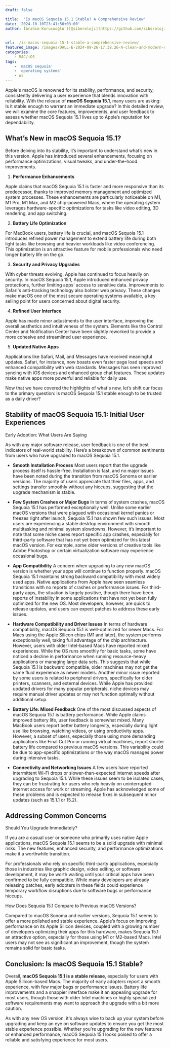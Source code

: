 ```yaml
---
draft: false

title:  'Is macOS Sequoia 15.1 Stable? A Comprehensive Review'
date: '2024-10-10T23:41:56+03:00'
author: İbrahim Korucuoğlu ([@siberoloji](https://github.com/siberoloji))
 
 
url:  /is-macos-sequoia-15-1-stable-a-comprehensive-review/ 
featured_image: /images/DALL·E-2024-09-26-17.38.26-A-clean-and-modern-depiction-of-macOS-Sequoia-with-a-sleek-laptop-displaying-a-vibrant-desktop-background-of-a-majestic-giant-sequoia-forest-in-the-b.webp
categories:
    - MAC/iOS
tags:
    - 'macOS sequoia'
    - 'operating systems'
    - os
---
```



Apple's macOS is renowned for its stability, performance, and security, consistently delivering a user experience that blends innovation with reliability. With the release of **macOS Sequoia 15.1**, many users are asking: Is it stable enough to warrant an immediate upgrade? In this detailed review, we will examine the core features, improvements, and user feedback to assess whether macOS Sequoia 15.1 lives up to Apple’s reputation for dependability.



## What’s New in macOS Sequoia 15.1?



Before delving into its stability, it’s important to understand what’s new in this version. Apple has introduced several enhancements, focusing on performance optimizations, visual tweaks, and under-the-hood improvements.



1. **Performance Enhancements**



Apple claims that macOS Sequoia 15.1 is faster and more responsive than its predecessor, thanks to improved memory management and optimized system processes. These enhancements are particularly noticeable on M1, M1 Pro, M1 Max, and M2 chip-powered Macs, where the operating system leverages hardware-specific optimizations for tasks like video editing, 3D rendering, and app switching.



2. **Battery Life Optimization**



For MacBook users, battery life is crucial, and macOS Sequoia 15.1 introduces refined power management to extend battery life during both light tasks like browsing and heavier workloads like video conferencing. This optimization is an attractive feature for mobile professionals who need longer battery life on the go.



3. **Security and Privacy Upgrades**



With cyber threats evolving, Apple has continued to focus heavily on security. In macOS Sequoia 15.1, Apple introduced enhanced privacy protections, further limiting apps' access to sensitive data. Improvements to Safari's anti-tracking technology also bolster web privacy. These changes make macOS one of the most secure operating systems available, a key selling point for users concerned about digital security.



4. **Refined User Interface**



Apple has made minor adjustments to the user interface, improving the overall aesthetics and intuitiveness of the system. Elements like the Control Center and Notification Center have been slightly reworked to provide a more cohesive and streamlined user experience.



5. **Updated Native Apps**



Applications like Safari, Mail, and Messages have received meaningful updates. Safari, for instance, now boasts even faster page load speeds and enhanced compatibility with web standards. Messages has seen improved syncing with iOS devices and enhanced group chat features. These updates make native apps more powerful and reliable for daily use.



Now that we have covered the highlights of what's new, let’s shift our focus to the primary question: Is macOS Sequoia 15.1 stable enough to be trusted as a daily driver?



## Stability of macOS Sequoia 15.1: Initial User Experiences



Early Adoption: What Users Are Saying



As with any major software release, user feedback is one of the best indicators of real-world stability. Here’s a breakdown of common sentiments from users who have upgraded to macOS Sequoia 15.1.


* **Smooth Installation Process** Most users report that the upgrade process itself is hassle-free. Installation is fast, and no major issues have been noted during the transition from macOS Sonoma or earlier versions. The majority of users appreciate that their files, apps, and settings transfer smoothly without any hiccups, suggesting that the upgrade mechanism is stable.

* **Few System Crashes or Major Bugs** In terms of system crashes, macOS Sequoia 15.1 has performed exceptionally well. Unlike some earlier macOS versions that were plagued with occasional kernel panics or freezes right after launch, Sequoia 15.1 has shown few such issues. Most users are experiencing a stable desktop environment with smooth multitasking and minimal system slowdowns.
However, it’s important to note that some niche cases report specific app crashes, especially for third-party software that has not yet been optimized for this latest macOS version. For example, some older versions of creative tools like Adobe Photoshop or certain virtualization software may experience occasional bugs.





* **App Compatibility** A concern when upgrading to any new macOS version is whether your apps will continue to function properly. macOS Sequoia 15.1 maintains strong backward compatibility with most widely used apps. Native applications from Apple have seen seamless transitions with no reports of crashes or performance issues.
For third-party apps, the situation is largely positive, though there have been reports of instability in some applications that have not yet been fully optimized for the new OS. Most developers, however, are quick to release updates, and users can expect patches to address these early issues.





* **Hardware Compatibility and Driver Issues** In terms of hardware compatibility, macOS Sequoia 15.1 is well-optimized for newer Macs. For Macs using the Apple Silicon chips (M1 and later), the system performs exceptionally well, taking full advantage of the chip architecture. However, users with older Intel-based Macs have reported mixed experiences. While the OS runs smoothly for basic tasks, some have noticed a decline in performance when running resource-heavy applications or managing large data sets. This suggests that while Sequoia 15.1 is backward compatible, older machines may not get the same fluid experience as newer models.
Another minor issue reported by some users is related to peripheral drivers, specifically for older printers, scanners, and external devices. While Apple has provided updated drivers for many popular peripherals, niche devices may require manual driver updates or may not function optimally without additional setup.





* **Battery Life: Mixed Feedback** One of the most discussed aspects of macOS Sequoia 15.1 is battery performance. While Apple claims improved battery life, user feedback is somewhat mixed. Many MacBook users report better battery longevity, especially during light use like browsing, watching videos, or using productivity apps. However, a subset of users, especially those using more demanding applications like Final Cut Pro or running virtual machines, report shorter battery life compared to previous macOS versions. This variability could be due to app-specific optimizations or the way macOS manages power during intensive tasks.

* **Connectivity and Networking Issues** A few users have reported intermittent Wi-Fi drops or slower-than-expected internet speeds after upgrading to Sequoia 15.1. While these issues seem to be isolated cases, they can be frustrating for users who rely heavily on uninterrupted internet access for work or streaming. Apple has acknowledged some of these problems and is expected to release fixes in subsequent minor updates (such as 15.1.1 or 15.2).
## Addressing Common Concerns



Should You Upgrade Immediately?



If you are a casual user or someone who primarily uses native Apple applications, macOS Sequoia 15.1 seems to be a solid upgrade with minimal risks. The new features, enhanced security, and performance optimizations make it a worthwhile transition.



For professionals who rely on specific third-party applications, especially those in industries like graphic design, video editing, or software development, it may be worth waiting until your critical apps have been confirmed to be fully compatible. While many developers are already releasing patches, early adopters in these fields could experience temporary workflow disruptions due to software bugs or performance hiccups.



How Does Sequoia 15.1 Compare to Previous macOS Versions?



Compared to macOS Sonoma and earlier versions, Sequoia 15.1 seems to offer a more polished and stable experience. Apple’s focus on improving performance on its Apple Silicon devices, coupled with a growing number of developers optimizing their apps for this hardware, makes Sequoia 15.1 an attractive option, especially for those using M1 or M2-based Macs. Intel users may not see as significant an improvement, though the system remains solid for basic tasks.



## Conclusion: Is macOS Sequoia 15.1 Stable?



Overall, **macOS Sequoia 15.1 is a stable release**, especially for users with Apple Silicon-based Macs. The majority of early adopters report a smooth experience, with few major bugs or performance issues. Battery life improvements and a snappier interface make it an appealing upgrade for most users, though those with older Intel machines or highly specialized software requirements may want to approach the upgrade with a bit more caution.



As with any new OS version, it's always wise to back up your system before upgrading and keep an eye on software updates to ensure you get the most stable experience possible. Whether you're upgrading for the new features or enhanced performance, macOS Sequoia 15.1 looks poised to offer a reliable and satisfying experience for most users.
